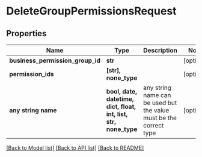 # DeleteGroupPermissionsRequest


## Properties
Name | Type | Description | Notes
------------ | ------------- | ------------- | -------------
**business_permission_group_id** | **str** |  | [optional] 
**permission_ids** | **[str], none_type** |  | [optional] 
**any string name** | **bool, date, datetime, dict, float, int, list, str, none_type** | any string name can be used but the value must be the correct type | [optional]

[[Back to Model list]](../README.md#documentation-for-models) [[Back to API list]](../README.md#documentation-for-api-endpoints) [[Back to README]](../README.md)


